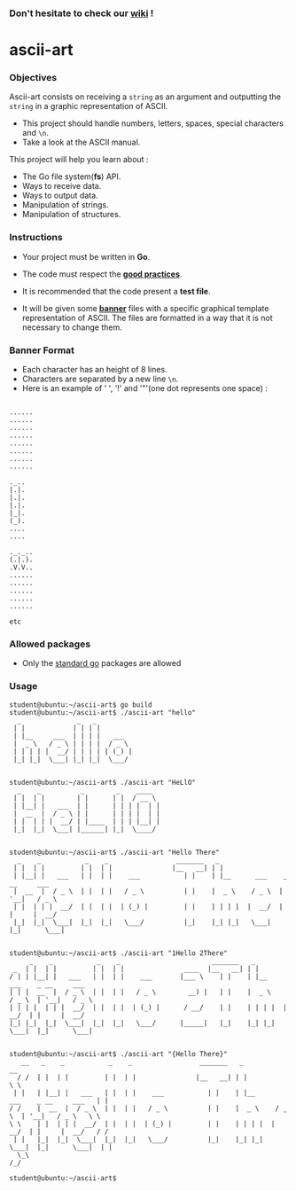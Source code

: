 ### **Don't hesitate to check our [wiki](https://git.ytrack.learn.ynov.com/TDELBENDE/Ascii-Art/wiki/Ascii-Art---Home) !**

# ascii-art

### Objectives

Ascii-art consists on receiving a `string` as an argument and outputting the `string` in a graphic representation of ASCII.

- This project should handle numbers, letters, spaces, special characters and `\n`.
- Take a look at the ASCII manual.

This project will help you learn about :

- The Go file system(**fs**) API.
- Ways to receive data.
- Ways to output data.
- Manipulation of strings.
- Manipulation of structures.

### Instructions

- Your project must be written in **Go**.
- The code must respect the [**good practices**](https://public.01-edu.org/subjects/good-practices/).
- It is recommended that the code present a **test file**.

- It will be given some [**banner**](https://github.com/01-edu/public/blob/master/subjects/ascii-art) files with a specific graphical template representation of ASCII. The files are formatted in a way that it is not necessary to change them.

### Banner Format

- Each character has an height of 8 lines.
- Characters are separated by a new line `\n`.
- Here is an example of ' ', '!' and '"'(one dot represents one space) :

```console

......
......
......
......
......
......
......
......

._..
|.|.
|.|.
|.|.
|_|.
(_).
....
....

._._..
(.|.).
.V.V..
......
......
......
......
......

etc
```

### Allowed packages

- Only the [standard go](https://golang.org/pkg/) packages are allowed

### Usage

```console
student@ubuntu:~/ascii-art$ go build
student@ubuntu:~/ascii-art$ ./ascii-art "hello"
  _              _   _
 | |            | | | |
 | |__     ___  | | | |   ___
 |  _ \   / _ \ | | | |  / _ \
 | | | | |  __/ | | | | | (_) |
 |_| |_|  \___| |_| |_|  \___/


student@ubuntu:~/ascii-art$ ./ascii-art "HeLlO"
  _    _          _        _    ____
 | |  | |        | |      | |  / __ \
 | |__| |   ___  | |      | | | |  | |
 |  __  |  / _ \ | |      | | | |  | |
 | |  | | |  __/ | |____  | | | |__| |
 |_|  |_|  \___| |______| |_|  \____/


student@ubuntu:~/ascii-art$ ./ascii-art "Hello There"
  _    _           _    _                 _______   _
 | |  | |         | |  | |               |__   __| | |
 | |__| |   ___   | |  | |    ___           | |    | |__      ___    _ __     ___
 |  __  |  / _ \  | |  | |   / _ \          | |    |  _ \    / _ \  | '__|   / _ \
 | |  | | |  __/  | |  | |  | (_) |         | |    | | | |  |  __/  | |     |  __/
 |_|  |_|  \___|  |_|  |_|   \___/          |_|    |_| |_|   \___|  |_|      \___|


student@ubuntu:~/ascii-art$ ./ascii-art "1Hello 2There"
     _    _           _    _                       _______   _
 _  | |  | |         | |  | |               ____  |__   __| | |
/ | | |__| |   ___   | |  | |    ___       |___ \    | |    | |__      ___    _ __     ___
| | |  __  |  / _ \  | |  | |   / _ \        __) |   | |    |  _ \    / _ \  | '__|   / _ \
| | | |  | | |  __/  | |  | |  | (_) |      / __/    | |    | | | |  |  __/  | |     |  __/
|_| |_|  |_|  \___|  |_|  |_|   \___/      |_____|   |_|    |_| |_|   \___|  |_|      \___|


student@ubuntu:~/ascii-art$ ./ascii-art "{Hello There}"
   __   _    _           _    _                 _______   _                              __
  / /  | |  | |         | |  | |               |__   __| | |                             \ \
 | |   | |__| |   ___   | |  | |    ___           | |    | |__      ___    _ __     ___   | |
/ /    |  __  |  / _ \  | |  | |   / _ \          | |    |  _ \    / _ \  | '__|   / _ \   \ \
\ \    | |  | | |  __/  | |  | |  | (_) |         | |    | | | |  |  __/  | |     |  __/   / /
 | |   |_|  |_|  \___|  |_|  |_|   \___/          |_|    |_| |_|   \___|  |_|      \___|  | |
  \_\                                                                                    /_/

student@ubuntu:~/ascii-art$
```
